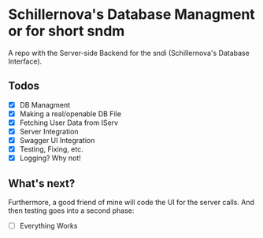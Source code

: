 # Schillernova's Database Managment or for short sndm
A repo with the Server-side Backend for the sndi (Schillernova's Database Interface).
## Todos
- [x] DB Managment
- [x] Making a real/openable DB File
- [x] Fetching User Data from IServ
- [x] Server Integration
- [x] Swagger UI Integration
- [x] Testing, Fixing, etc.
- [x] Logging? Why not!
## What's next?
Furthermore, a good friend of mine will code the UI for the server calls. And then testing goes into a second phase:
- [ ] Everything Works
